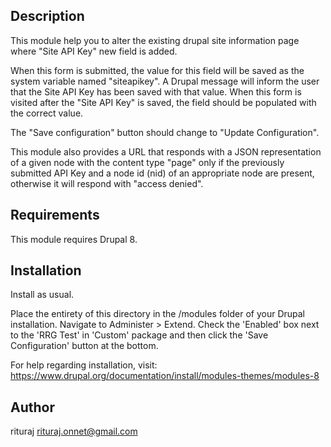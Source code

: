 Description
-----------
This module help you to alter the existing drupal site information page where "Site API Key" new field is added.

When this form is submitted, the value for this field will be saved as the system variable named "siteapikey". 
A Drupal message will inform the user that the Site API Key has been saved with that value. 
When this form is visited after the "Site API Key" is saved, the field should be populated with the correct value.

The "Save configuration" button should change to "Update Configuration".

This module also provides a URL that responds with a JSON representation of a given node with the content type "page" only if the previously submitted API Key and a node id (nid) of an appropriate node are present, otherwise it will respond with "access denied".


Requirements
------------
This module requires Drupal 8.


Installation
------------
Install as usual.

Place the entirety of this directory in the /modules folder of your Drupal
installation. Navigate to Administer > Extend. Check the 'Enabled' box next
to the 'RRG Test' in 'Custom' package and then click
the 'Save Configuration' button at the bottom.

For help regarding installation, visit:
https://www.drupal.org/documentation/install/modules-themes/modules-8


Author
------
rituraj <rituraj.onnet@gmail.com> 
